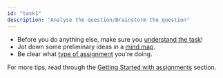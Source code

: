 ```yaml
---
id: "task1"
description: "Analyse the question/Brainstorm the question"
---
```


<ul>
<li>Before you do anything else, make sure you <a href="/assessments/getting-started-with-assignments/researching-your-assignment/">understand the task</a>!</li>
<li>Jot down some preliminary ideas in a <a href="/university-essentials/study-essentials/mind-mapping/">mind map</a>.</li>
<li>Be clear what <a href="/assessments/">type of assignment</a> you're doing.</li>
</ul>
<p>For more tips, read through the <a href="/assessments/getting-started-with-assignments/">Getting Started with assignments</a> section.</p>